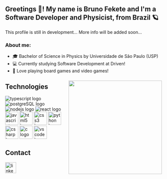 <h2 align="left">Greetings 👋! My name is Bruno Fekete and I'm a Software Developer and Physicist, from Brazil 🪐</h2>

This profile is still in development... More info will be added soon...
<h3>About me:</h3>
<ul>
  <li>🎓 Bachelor of Science in Physics by Universidade de São Paulo (USP)</li>
  <li>💻 Currently studying Software Development at Driven!</li>
  <li>🎲 Love playing board games and video games!</li>
</ul>

###

<img align="right" height="300" src="https://i.imgur.com/lg2Gm2U.gif"  />

###
## Technologies

<div align="left">
  <img src="https://icongr.am/devicon/typescript-original.svg?size=42&color=currentColor" alt="typescript logo" />
  <img src="https://icongr.am/devicon/postgresql-original.svg?size=42&color=currentColor" alt="postgreSQL logo" />
  <img src="https://icongr.am/devicon/nodejs-original-wordmark.svg?size=42&color=currentColor" alt="nodejs logo" />
  <img src="https://icongr.am/devicon/react-original-wordmark.svg?size=42&color=currentColor" alt="react logo"/>
  <img src="https://cdn.jsdelivr.net/gh/devicons/devicon/icons/javascript/javascript-original.svg" width="42" alt="javascript logo"  />
  <img src="https://cdn.jsdelivr.net/gh/devicons/devicon/icons/html5/html5-original.svg" width="42" alt="html5 logo"  />
  <img src="https://cdn.jsdelivr.net/gh/devicons/devicon/icons/css3/css3-original.svg" width="42" alt="css3 logo"  />
  <img src="https://cdn.jsdelivr.net/gh/devicons/devicon/icons/python/python-original.svg" width="42" alt="python logo"  />
  <img src="https://cdn.jsdelivr.net/gh/devicons/devicon/icons/csharp/csharp-original.svg" width="42" alt="csharp logo"  />
  <img src="https://cdn.jsdelivr.net/gh/devicons/devicon/icons/c/c-original.svg" width="42" alt="c logo"  />
  <img src="https://cdn.jsdelivr.net/gh/devicons/devicon/icons/vscode/vscode-original.svg" width="42" alt="vscode logo"  />
</div>

###
## Contact
  <a href="https://www.linkedin.com/in/bruno-fekete-669914262/">
  <img src="https://img.shields.io/static/v1?message=LinkedIn&logo=linkedin&label=&color=0077B5&logoColor=white&labelColor=&style=for-the-badge" height="35" alt="linkedin logo"  /> </a>
</div>

###

<br clear="both">

###
